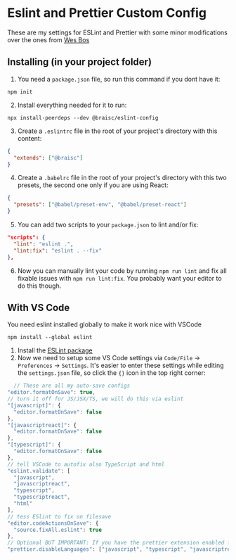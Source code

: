 # Eslint and Prettier Custom Config

These are my settings for ESLint and Prettier with some minor modifications over the ones from [Wes Bos](https://github.com/wesbos/eslint-config-wesbos)

## Installing (in your project folder)

1. You need a `package.json` file, so run this command if you dont have it:

```
npm init
```

2. Install everything needed for it to run:

```
npx install-peerdeps --dev @braisc/eslint-config
```

3. Create a `.eslintrc` file in the root of your project's directory with this content:

```json
{
  "extends": ["@braisc"]
}
```

4. Create a `.babelrc` file in the root of your project's directory with this two presets, the second one only if you are using React:

```json
{
  "presets": ["@babel/preset-env", "@babel/preset-react"]
}
```

5. You can add two scripts to your `package.json` to lint and/or fix:

```json
"scripts": {
  "lint": "eslint .",
  "lint:fix": "eslint . --fix"
},
```

6. Now you can manually lint your code by running `npm run lint` and fix all fixable issues with `npm run lint:fix`. You probably want your editor to do this though.

## With VS Code

You need eslint installed globally to make it work nice with VSCode

```
npm install --global eslint
```

1. Install the [ESLint package](https://marketplace.visualstudio.com/items?itemName=dbaeumer.vscode-eslint)
2. Now we need to setup some VS Code settings via `Code/File` → `Preferences` → `Settings`. It's easier to enter these settings while editing the `settings.json` file, so click the `{}` icon in the top right corner:

```js
  // These are all my auto-save configs
"editor.formatOnSave": true,
// turn it off for JS/JSX/TS, we will do this via eslint
"[javascript]": {
  "editor.formatOnSave": false
},
"[javascriptreact]": {
  "editor.formatOnSave": false
},
"[typescript]": {
  "editor.formatOnSave": false
},
// tell VSCode to autofix also TypeScript and html
"eslint.validate": [
  "javascript",
  "javascriptreact",
  "typescript",
  "typescriptreact",
  "html"
],
// tess ESlint to fix on filesave
"editor.codeActionsOnSave": {
  "source.fixAll.eslint": true
},
// Optional BUT IMPORTANT: If you have the prettier extension enabled for other languages like CSS and HTML, turn it off for JS/JSX/TS since we are doing it through Eslint already
"prettier.disableLanguages": ["javascript", "typescript", "javascriptreact"],
```
